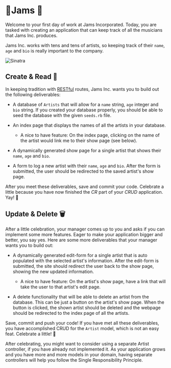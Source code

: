 #  🎸Jams 🎸
Welcome to your first day of work at Jams Incorporated. Today, you are tasked with creating an application that can keep track of all the musicians that Jams Inc. produces.

Jams Inc. works with tens and tens of artists, so keeping track of their `name`, `age` and `bio` is really important to the company.

![Sinatra](https://raw.githubusercontent.com/bmizerany/sinatra/work/lib/sinatra/images/404.png)

## Create & Read 📓
In keeping tradition with [RESTful](http://www.restular.com/) routes, Jams Inc. wants you to build out the following deliverables:

* A database of `Artists` that will allow for a `name` string, `age` integer and `bio` string. If you created your database properly, you should be able to seed the database with the given `seeds.rb` file.

* An index page that displays the names of all the artists in your database.

  * A nice to have feature: On the index page, clicking on the name of the artist would link me to their show page (see below).


* A dynamically generated show page for a single artist that shows their `name`, `age` and `bio`.

* A form to log a new artist with their `name`, `age` and `bio`. After the form is submitted, the user should be redirected to the saved artist's show page.

After you meet these deliverables, save and commit your code. Celebrate a little because you have now finished the *CR* part of your *CRUD* application. Yay! 💯

## Update & Delete 🗑
After a little celebration, your manager comes up to you and asks if you can implement some more features. Eager to make your application bigger and better, you say yes. Here are some more deliverables that your manager wants you to build out:

* A dynamically generated edit-form for a single artist that is auto populated with the selected artist's information. After the edit-form is submitted, the site should redirect the user back to the show page, showing the new updated information.

  * A nice to have feature: On the artist's show page, have a link that will take the user to that artist's edit page.


* A delete functionality that will be able to delete an artist from the database. This can be just a button on the artist's show page. When the button is clicked, the shown artist should be deleted and the webpage should be redirected to the index page of all the artists.

Save, commit and push your code! If you have met all these deliverables, you have accomplished CRUD for the `Artist` model, which is not an easy feat. Celebrate a little! 🎉

After celebrating, you might want to consider using a separate Artist controller, if you have already not implemented it. As your application grows and you have more and more models in your domain, having separate controllers will help you follow the Single Responsibility Principle. 
